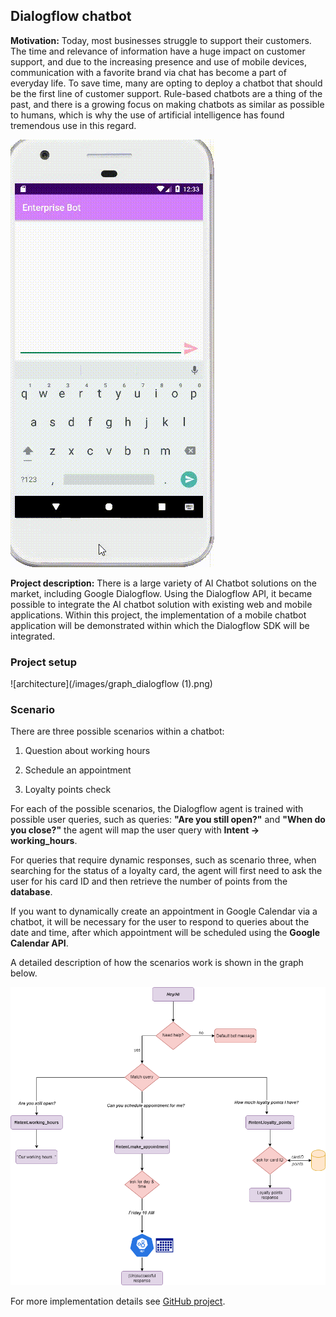 ## Dialogflow chatbot

**Motivation:** Today, most businesses struggle to support their customers. The time and relevance of information have a huge impact on customer support, and due to the increasing presence and use of mobile devices, communication with a favorite brand via chat has become a part of everyday life. To save time, many are opting to deploy a chatbot that should be the first line of customer support. Rule-based chatbots are a thing of the past, and there is a growing focus on making chatbots as similar as possible to humans, which is why the use of artificial intelligence has found tremendous use in this regard.

![Chatbot](/images/20200330_123327.gif) 

**Project description:** There is a large variety of AI Chatbot solutions on the market, including Google Dialogflow. Using the Dialogflow API, it became possible to integrate the AI chatbot solution with existing web and mobile applications. Within this project, the implementation of a mobile chatbot application will be demonstrated within which the Dialogflow SDK will be integrated.

### Project setup


![architecture](/images/graph_dialogflow (1).png)


### Scenario

There are three possible scenarios within a chatbot:

1. Question about working hours

2. Schedule an appointment

3. Loyalty points check

For each of the possible scenarios, the Dialogflow agent is trained with possible user queries, such as queries:
__"Are you still open?"__ and __"When do you close?"__ the agent will map the user query with __Intent -> working_hours__.

For queries that require dynamic responses, such as scenario three, when searching for the status of a loyalty card, the agent will first need to ask the user for his card ID and then retrieve the number of points from the **database**.

If you want to dynamically create an appointment in Google Calendar via a chatbot, it will be necessary for the user to respond to queries about the date and time, after which appointment will be scheduled using the **Google Calendar API**.

A detailed description of how the scenarios work is shown in the graph below.

![use case](/images/dialogflow.png)

For more implementation details see [GitHub project](https://github.com/vildanap/DialogflowChatbot).

